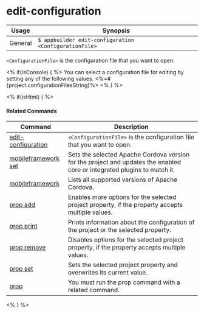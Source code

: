 edit-configuration
==========

Usage | Synopsis
------|-------
General | `$ appbuilder edit-configuration <ConfigurationFile>`

`<ConfigurationFile>` is the configuration file that you want to open. 

<% if(isConsole)  { %>
You can select a configuration file for editing by setting any of the following values.
<%=#{project.configurationFilesString}%>
<% } %>

<% if(isHtml) { %> 

#### Related Commands

Command | Description
----------|----------
[edit-configuration](edit-configuration.html) | `<ConfigurationFile>` is the configuration file that you want to open.
[mobileframework set](mobileframework-set.html) | Sets the selected Apache Cordova version for the project and updates the enabled core or integrated plugins to match it.
[mobileframework](mobileframework.html) | Lists all supported versions of Apache Cordova.
[prop add](prop-add.html) | Enables more options for the selected project property, if the property accepts multiple values.
[prop print](prop-print.html) | Prints information about the configuration of the project or the selected property.
[prop remove](prop-remove.html) | Disables options for the selected project property, if the property accepts multiple values.
[prop set](prop-set.html) | Sets the selected project property and overwrites its current value.
[prop](prop.html) | You must run the prop command with a related command.
<% } %>